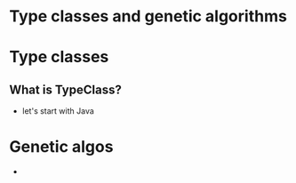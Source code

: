 # Type classes and genetic algorithms


# Type classes

## What is TypeClass?

- let's start with Java



# Genetic algos


-
